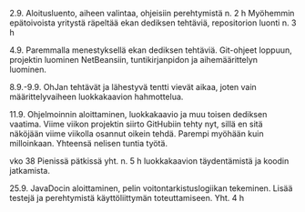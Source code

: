 2.9.
Aloitusluento, aiheen valintaa, ohjeisiin perehtymistä n. 2 h
Myöhemmin epätoivoista yritystä räpeltää ekan dediksen tehtäviä, repositorion luonti n. 3 h

4.9.
Paremmalla menestyksellä ekan dediksen tehtäviä. Git-ohjeet loppuun, projektin luominen NetBeansiin, tuntikirjanpidon ja aihemäärittelyn luominen.

8.9.-9.9.
OhJan tehtävät ja lähestyvä tentti vievät aikaa, joten vain määrittelyvaiheen luokkakaavion hahmottelua.

11.9.
Ohjelmoinnin aloittaminen, luokkakaavio ja muu toisen dediksen vaatima. Viime viikon projektin siirto GitHubiin tehty nyt, sillä en sitä näköjään viime viikolla osannut oikein tehdä. Parempi myöhään kuin milloinkaan. Yhteensä nelisen tuntia työtä.


vko 38
Pienissä pätkissä yht. n. 5 h luokkakaavion täydentämistä ja koodin jatkamista.

25.9.
JavaDocin aloittaminen, pelin voitontarkistuslogiikan tekeminen. Lisää testejä ja perehtymistä käyttöliittymän toteuttamiseen. Yht. 4 h

